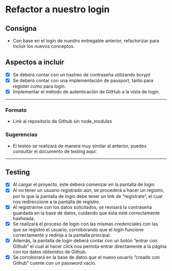 # Refactor a nuestro login

## Consigna

- Con base en el login de nuestro entregable anterior, refactorizar para incluir los nuevos conceptos.

## Aspectos a incluir

- [x] Se deberá contar con un hasheo de contraseña utilizando bcrypt
- [x] Se deberá contar con una implementación de passport, tanto para register como para login.
- [x] Implementar el método de autenticación de GitHub a la vista de login.

---

### Formato

- Link al repositorio de Github sin node_modules

### Sugerencias

- El testeo se realizará de manera muy similar al anterior, puedes consultar el documento de testing aquí:

---

## Testing

- [x] Al cargar el proyecto, éste deberá comenzar en la pantalla de login
- [x] Al no tener un usuario registrado aún, se procederá a hacer un registro, por lo que la pantalla de login debe tener un link de “regístrate”, el cual nos redireccione a la pantalla de registro.
- [x] Al registrarme con los datos solicitados, se revisará la contraseña guardada en la base de datos, cuidando que ésta esté correctamente hasheada.
- [x] Se realizará el proceso de login con las mismas credenciales con las que se registró el usuario, corroborando que el login funcione correctamente y redirija a la pantalla principal.
- [x] Además, la pantalla de login deberá contar con un botón “entrar con Github” el cual al hacer click nos permita entrar directamente a la página con los datos obtenidos de Github.
- [x] Se corroborará en la base de datos que el nuevo usuario “creado con Github” cuente con un password vacío.
